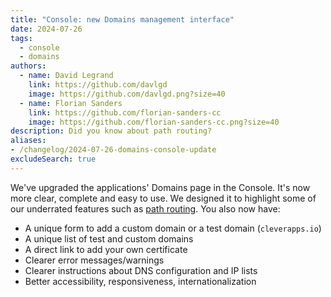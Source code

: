 ```yaml
---
title: "Console: new Domains management interface"
date: 2024-07-26
tags:
  - console
  - domains
authors:
  - name: David Legrand
    link: https://github.com/davlgd
    image: https://github.com/davlgd.png?size=40
  - name: Florian Sanders
    link: https://github.com/florian-sanders-cc
    image: https://github.com/florian-sanders-cc.png?size=40
description: Did you know about path routing?
aliases:
- /changelog/2024-07-26-domains-console-update
excludeSearch: true
---
```


We've upgraded the applications' Domains page in the Console. It's now more clear, complete and easy to use. We designed it to highlight some of our underrated features such as [path routing](/developers/doc/administrate/domain-names/#path-routing). You also now have:

- A unique form to add a custom domain or a test domain (`cleverapps.io`)
- A unique list of test and custom domains
- A direct link to add your own certificate
- Clearer error messages/warnings
- Clearer instructions about DNS configuration and IP lists
- Better accessibility, responsiveness, internationalization
